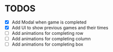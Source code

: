 # TODOS

- [x] Add Modal when game is completed
- [x] Add UI to show previous games and their times
- [ ] Add animations for completing row
- [ ] Add animations for completing column
- [ ] Add animations for completing box
